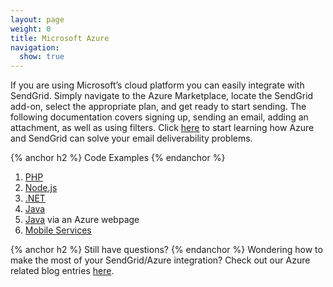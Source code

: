 ```yaml
---
layout: page
weight: 0
title: Microsoft Azure
navigation:
  show: true
---
```


If you are using Microsoft’s cloud platform you can easily integrate with SendGrid. Simply navigate to the Azure Marketplace, locate the SendGrid add-on, select the appropriate plan, and get ready to start sending. The following documentation covers signing up, sending an email, adding an attachment, as well as using filters. Click [here](http://azure.microsoft.com/en-us/documentation/articles/sendgrid-dotnet-how-to-send-email/) to start learning how Azure and SendGrid can solve your email deliverability problems.

{% anchor h2 %}
Code Examples
{% endanchor %}

1. [PHP](http://azure.microsoft.com/en-us/documentation/articles/store-sendgrid-php-how-to-send-email/)
2. [Node.js](http://azure.microsoft.com/en-us/documentation/articles/store-sendgrid-nodejs-how-to-send-email/)
3. [.NET](http://azure.microsoft.com/en-us/documentation/articles/sendgrid-dotnet-how-to-send-email/)
4. [Java](http://azure.microsoft.com/en-us/documentation/articles/store-sendgrid-java-how-to-send-email/)
5. [Java]({{root_url}}/Integrate/Partners/Tutorials/WindowsAzure.html) via an Azure webpage
6. [Mobile Services](http://azure.microsoft.com/en-us/documentation/articles/store-sendgrid-mobile-services-send-email-scripts/)

{% anchor h2 %}
Still have questions?
{% endanchor %}
Wondering how to make the most of your SendGrid/Azure integration? Check out our Azure related blog entries [here](https://sendgrid.com/blog/?s=Azure&submit=). 
